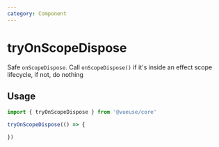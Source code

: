 ```yaml
---
category: Component
---
```


# tryOnScopeDispose

Safe `onScopeDispose`. Call `onScopeDispose()` if it's inside an effect scope lifecycle, if not, do nothing

## Usage

```ts
import { tryOnScopeDispose } from '@vueuse/core'

tryOnScopeDispose(() => {

})
```
